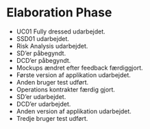 # Elaboration Phase


- UC01 Fully dressed udarbejdet.
- SSD01 udarbejdet.
- Risk Analysis udarbejdet.
- SD’er påbegyndt.
- DCD’er påbegyndt.
- Mockups ændret efter feedback færdiggjort.
- Første version af applikation udarbejdet.
- Anden bruger test udført.
- Operations kontrakter færdig gjort.
- SD’er udarbejdet.
- DCD’er udarbejdet.
- Anden version af applikation udarbejdet. 
- Tredje bruger test udført.
